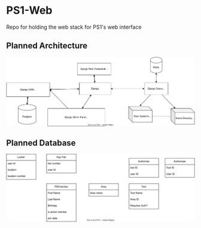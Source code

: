 # PS1-Web
Repo for holding the web stack for PS1's web interface


## Planned Architecture

![](images/planning_diagram.svg)


## Planned Database

![](images/example_database_scheme.svg)
